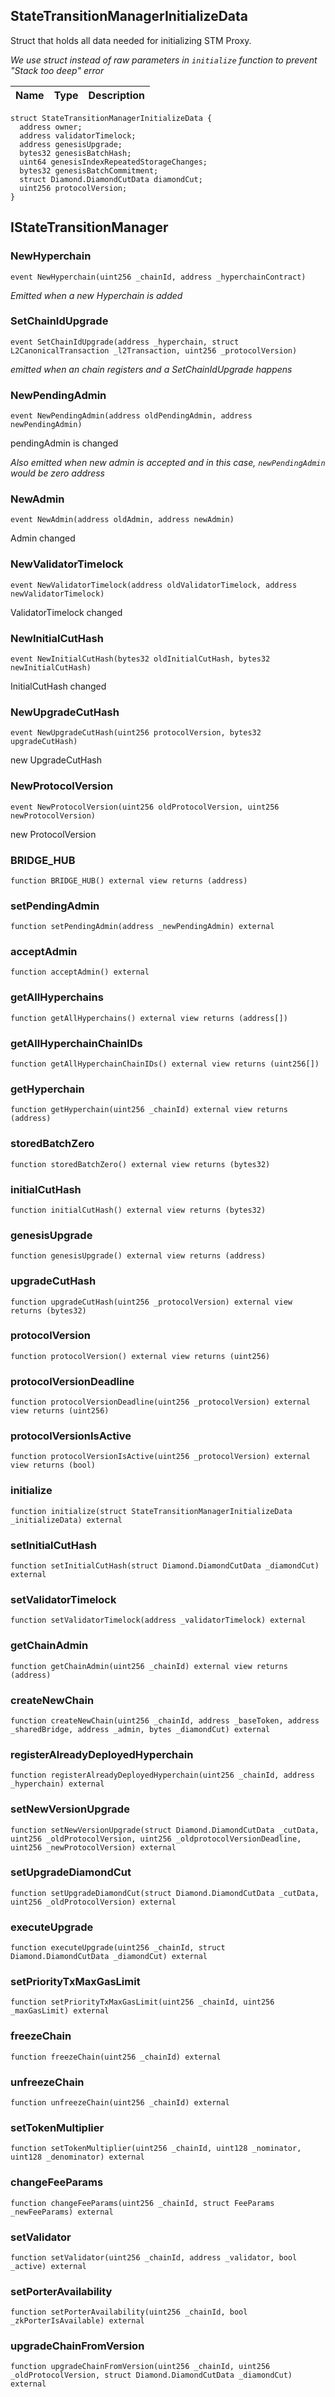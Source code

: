 ## StateTransitionManagerInitializeData

Struct that holds all data needed for initializing STM Proxy.

_We use struct instead of raw parameters in `initialize` function to prevent "Stack too deep" error_

| Name | Type | Description |
| ---- | ---- | ----------- |

```solidity
struct StateTransitionManagerInitializeData {
  address owner;
  address validatorTimelock;
  address genesisUpgrade;
  bytes32 genesisBatchHash;
  uint64 genesisIndexRepeatedStorageChanges;
  bytes32 genesisBatchCommitment;
  struct Diamond.DiamondCutData diamondCut;
  uint256 protocolVersion;
}
```
## IStateTransitionManager

### NewHyperchain

```solidity
event NewHyperchain(uint256 _chainId, address _hyperchainContract)
```

_Emitted when a new Hyperchain is added_

### SetChainIdUpgrade

```solidity
event SetChainIdUpgrade(address _hyperchain, struct L2CanonicalTransaction _l2Transaction, uint256 _protocolVersion)
```

_emitted when an chain registers and a SetChainIdUpgrade happens_

### NewPendingAdmin

```solidity
event NewPendingAdmin(address oldPendingAdmin, address newPendingAdmin)
```

pendingAdmin is changed

_Also emitted when new admin is accepted and in this case, `newPendingAdmin` would be zero address_

### NewAdmin

```solidity
event NewAdmin(address oldAdmin, address newAdmin)
```

Admin changed

### NewValidatorTimelock

```solidity
event NewValidatorTimelock(address oldValidatorTimelock, address newValidatorTimelock)
```

ValidatorTimelock changed

### NewInitialCutHash

```solidity
event NewInitialCutHash(bytes32 oldInitialCutHash, bytes32 newInitialCutHash)
```

InitialCutHash changed

### NewUpgradeCutHash

```solidity
event NewUpgradeCutHash(uint256 protocolVersion, bytes32 upgradeCutHash)
```

new UpgradeCutHash

### NewProtocolVersion

```solidity
event NewProtocolVersion(uint256 oldProtocolVersion, uint256 newProtocolVersion)
```

new ProtocolVersion

### BRIDGE_HUB

```solidity
function BRIDGE_HUB() external view returns (address)
```

### setPendingAdmin

```solidity
function setPendingAdmin(address _newPendingAdmin) external
```

### acceptAdmin

```solidity
function acceptAdmin() external
```

### getAllHyperchains

```solidity
function getAllHyperchains() external view returns (address[])
```

### getAllHyperchainChainIDs

```solidity
function getAllHyperchainChainIDs() external view returns (uint256[])
```

### getHyperchain

```solidity
function getHyperchain(uint256 _chainId) external view returns (address)
```

### storedBatchZero

```solidity
function storedBatchZero() external view returns (bytes32)
```

### initialCutHash

```solidity
function initialCutHash() external view returns (bytes32)
```

### genesisUpgrade

```solidity
function genesisUpgrade() external view returns (address)
```

### upgradeCutHash

```solidity
function upgradeCutHash(uint256 _protocolVersion) external view returns (bytes32)
```

### protocolVersion

```solidity
function protocolVersion() external view returns (uint256)
```

### protocolVersionDeadline

```solidity
function protocolVersionDeadline(uint256 _protocolVersion) external view returns (uint256)
```

### protocolVersionIsActive

```solidity
function protocolVersionIsActive(uint256 _protocolVersion) external view returns (bool)
```

### initialize

```solidity
function initialize(struct StateTransitionManagerInitializeData _initializeData) external
```

### setInitialCutHash

```solidity
function setInitialCutHash(struct Diamond.DiamondCutData _diamondCut) external
```

### setValidatorTimelock

```solidity
function setValidatorTimelock(address _validatorTimelock) external
```

### getChainAdmin

```solidity
function getChainAdmin(uint256 _chainId) external view returns (address)
```

### createNewChain

```solidity
function createNewChain(uint256 _chainId, address _baseToken, address _sharedBridge, address _admin, bytes _diamondCut) external
```

### registerAlreadyDeployedHyperchain

```solidity
function registerAlreadyDeployedHyperchain(uint256 _chainId, address _hyperchain) external
```

### setNewVersionUpgrade

```solidity
function setNewVersionUpgrade(struct Diamond.DiamondCutData _cutData, uint256 _oldProtocolVersion, uint256 _oldprotocolVersionDeadline, uint256 _newProtocolVersion) external
```

### setUpgradeDiamondCut

```solidity
function setUpgradeDiamondCut(struct Diamond.DiamondCutData _cutData, uint256 _oldProtocolVersion) external
```

### executeUpgrade

```solidity
function executeUpgrade(uint256 _chainId, struct Diamond.DiamondCutData _diamondCut) external
```

### setPriorityTxMaxGasLimit

```solidity
function setPriorityTxMaxGasLimit(uint256 _chainId, uint256 _maxGasLimit) external
```

### freezeChain

```solidity
function freezeChain(uint256 _chainId) external
```

### unfreezeChain

```solidity
function unfreezeChain(uint256 _chainId) external
```

### setTokenMultiplier

```solidity
function setTokenMultiplier(uint256 _chainId, uint128 _nominator, uint128 _denominator) external
```

### changeFeeParams

```solidity
function changeFeeParams(uint256 _chainId, struct FeeParams _newFeeParams) external
```

### setValidator

```solidity
function setValidator(uint256 _chainId, address _validator, bool _active) external
```

### setPorterAvailability

```solidity
function setPorterAvailability(uint256 _chainId, bool _zkPorterIsAvailable) external
```

### upgradeChainFromVersion

```solidity
function upgradeChainFromVersion(uint256 _chainId, uint256 _oldProtocolVersion, struct Diamond.DiamondCutData _diamondCut) external
```

